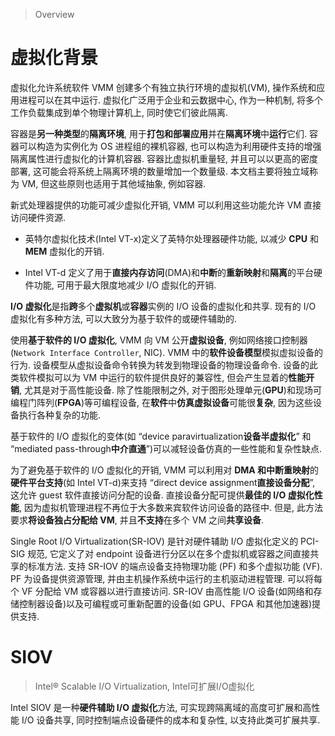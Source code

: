 
> Overview

# 虚拟化背景

虚拟化允许系统软件 VMM 创建多个有独立执行环境的虚拟机(VM), 操作系统和应用进程可以在其中运行. 虚拟化广泛用于企业和云数据中心, 作为一种机制, 将多个工作负载集成到单个物理计算机上, 同时使它们彼此隔离. 

容器是**另一种类型**的**隔离环境**, 用于**打包和部署应用**并在**隔离环境**中**运行**它们. 容器可以构造为实例化为 OS 进程组的裸机容器, 也可以构造为利用硬件支持的增强隔离属性进行虚拟化的计算机容器. 容器比虚拟机重量轻, 并且可以以更高的密度部署, 这可能会将系统上隔离环境的数量增加一个数量级. 本文档主要将独立域称为 VM, 但这些原则也适用于其他域抽象, 例如容器. 

新式处理器提供的功能可减少虚拟化开销, VMM 可以利用这些功能允许 VM 直接访问硬件资源. 

* 英特尔虚拟化技术(Intel VT-x)定义了英特尔处理器硬件功能, 以减少 **CPU** 和 **MEM** 虚拟化的开销. 

* Intel VT-d 定义了用于**直接内存访问**(DMA)和**中断**的**重新映射**和**隔离**的平台硬件功能, 可用于最大限度地减少 I/O 虚拟化的开销. 

**I/O 虚拟化**是指**跨**多个**虚拟机**或**容器**实例的 I/O 设备的虚拟化和共享. 现有的 I/O 虚拟化有多种方法, 可以大致分为基于软件的或硬件辅助的. 

使用**基于软件的 I/O 虚拟化**, VMM 向 VM 公开**虚拟设备**, 例如网络接口控制器(`Network Interface Controller`, NIC). VMM 中的**软件设备模型**模拟虚拟设备的行为. 设备模型从虚拟设备命令转换为转发到物理设备的物理设备命令. 设备的此类软件模拟可以为 VM 中运行的软件提供良好的兼容性, 但会产生显着的**性能开销**, 尤其是对于高性能设备. 除了性能限制之外, 对于图形处理单元(**GPU**)和现场可编程门阵列(**FPGA**)等可编程设备, 在**软件**中**仿真虚拟设备**可能很**复杂**, 因为这些设备执行各种复杂的功能. 

基于软件的 I/O 虚拟化的变体(如 “device paravirtualization**设备半虚拟化**” 和 “mediated pass-through**中介直通**”)可以减轻设备仿真的一些性能和复杂性缺点. 

为了避免基于软件的 I/O 虚拟化的开销, VMM 可以利用对 **DMA 和中断重映射**的**硬件平台支持**(如 Intel VT-d)来支持 “direct device assignment**直接设备分配**”, 这允许 guest 软件直接访问分配的设备. 直接设备分配可提供**最佳的 I/O 虚拟化性能**, 因为虚拟机管理进程不再位于大多数来宾软件访问设备的路径中. 但是, 此方法要求**将设备独占分配给 VM**, 并且**不支持**在多个 VM 之间**共享设备**. 

Single Root I/O Virtualization(SR-IOV) 是针对硬件辅助 I/O 虚拟化定义的 PCI-SIG 规范, 它定义了对 endpoint 设备进行分区以在多个虚拟机或容器之间直接共享的标准方法. 支持 SR-IOV 的端点设备支持物理功能 (PF) 和多个虚拟功能 (VF). PF 为设备提供资源管理, 并由主机操作系统中运行的主机驱动进程管理. 可以将每个 VF 分配给 VM 或容器以进行直接访问. SR-IOV 由高性能 I/O 设备(如网络和存储控制器设备)以及可编程或可重新配置的设备(如 GPU、FPGA 和其他加速器)提供支持. 

# SIOV

>Intel® Scalable I/O Virtualization, Intel可扩展I/O虚拟化

Intel SIOV 是一种**硬件辅助 I/O 虚拟化**方法, 可实现跨隔离域的高度可扩展和高性能 I/O 设备共享, 同时控制端点设备硬件的成本和复杂性, 以支持此类可扩展共享. 


